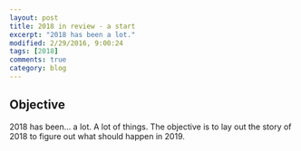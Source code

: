 ```yaml
---
layout: post
title: 2018 in review - a start
excerpt: "2018 has been a lot."
modified: 2/29/2016, 9:00:24
tags: [2018]
comments: true
category: blog
---
```


## Objective
2018 has been... a lot. A lot of things. The objective is to lay out the story of 2018 to figure out what should happen in 2019.
